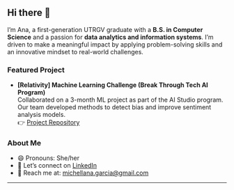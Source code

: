 ## Hi there 👋

I’m Ana, a first-generation UTRGV graduate with a **B.S. in Computer Science** and a passion for **data analytics and information systems**. I’m driven to make a meaningful impact by applying problem-solving skills and an innovative mindset to real-world challenges.  

### Featured Project  
- **[Relativity] Machine Learning Challenge (Break Through Tech AI Program)**  
  Collaborated on a 3-month ML project as part of the AI Studio program. Our team developed methods to detect bias and improve sentiment analysis models.  
  👉 [Project Repository](https://github.com/BTT-Relativity1B/Main)  

### About Me  
- 😄 Pronouns: She/her  
- 📢 Let’s connect on [LinkedIn](https://www.linkedin.com/in/anamichell/)  
- 📧 Reach me at: michellana.garcia@gmail.com

---
